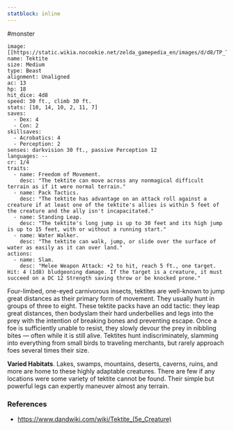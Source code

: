 ```yaml
---
statblock: inline
---
```

#monster 

```statblock
image: [[https://static.wikia.nocookie.net/zelda_gamepedia_en/images/d/d8/TP_Tektite_Render.png]]
name: Tektite
size: Medium
type: Beast
alignment: Unaligned
ac: 13
hp: 18
hit_dice: 4d8
speed: 30 ft., climb 30 ft.
stats: [10, 14, 10, 2, 11, 7]
saves:
  - Dex: 4
  - Con: 2
skillsaves:
  - Acrobatics: 4
  - Perception: 2
senses: darkvision 30 ft., passive Perception 12
languages: --
cr: 1/4
traits:
  - name: Freedom of Movement.
    desc: "The tektite can move across any nonmagical difficult terrain as if it were normal terrain."
  - name: Pack Tactics.
    desc: "The tektite has advantage on an attack roll against a creature if at least one of the tektite's allies is within 5 feet of the creature and the ally isn't incapacitated."
  - name: Standing Leap.
    desc: "The tektite's long jump is up to 30 feet and its high jump is up to 15 feet, with or without a running start."
  - name: Water Walker.
    desc: "The tektite can walk, jump, or slide over the surface of water as easily as it can over land."
actions:
  - name: Slam.
    desc: "Melee Weapon Attack: +2 to hit, reach 5 ft., one target. Hit: 4 (1d8) bludgeoning damage. If the target is a creature, it must succeed on a DC 12 Strength saving throw or be knocked prone."
```

Four-limbed, one-eyed carnivorous insects, tektites are well-known to jump great distances as their primary form of movement. They usually hunt in groups of three to eight. These tektite packs have an odd tactic: they leap great distances, then bodyslam their hard underbellies and legs into the prey with the intention of breaking bones and preventing escape. Once a foe is sufficiently unable to resist, they slowly devour the prey in nibbling bites — often while it is still alive. Tektites hunt indiscriminately, slamming into everything from small birds to traveling merchants, but rarely approach foes several times their size.

**Varied Habitats**. Lakes, swamps, mountains, deserts, caverns, ruins, and more are home to these highly adaptable creatures. There are few if any locations were some variety of tektite cannot be found. Their simple but powerful legs can expertly maneuver almost any terrain.

### References

* https://www.dandwiki.com/wiki/Tektite_(5e_Creature)
